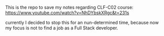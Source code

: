 This is the repo to save my notes regarding CLF-C02 course: 
https://www.youtube.com/watch?v=NhDYbskXRgc&t=231s

currently I decided to stop this for an nun-determined time, because now my focus is not to find a job as a Full Stack developer.
